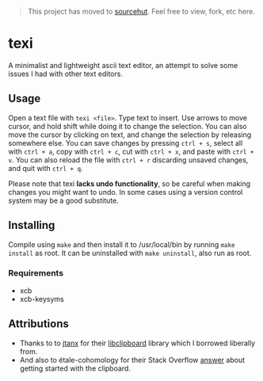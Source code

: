 > This project has moved to [sourcehut](https://git.sr.ht/~cxxvii/texi). Feel free to view, fork, etc here.

# texi
A minimalist and lightweight ascii text editor, an attempt to
solve some issues I had with other text editors.

## Usage
Open a text file with `texi <file>`. Type text to insert. 
Use arrows to move cursor, and hold shift while doing it
to change the selection. You can also move the cursor by
clicking on text, and change the selection by releasing
somewhere else. You can save changes by pressing `ctrl + s`,
select all with `ctrl + a`, copy with `ctrl + c`, cut with
`ctrl + x`, and paste with `ctrl + v`. You can also reload the
file with `ctrl + r` discarding unsaved changes, and quit
with `ctrl + q`.

Please note that texi **lacks undo functionality**, so be
careful when making changes you might want to undo.
In some cases using a version control system may be a
good substitute.

## Installing
Compile using `make` and then install it to /usr/local/bin
by running `make install` as root. It can be uninstalled with
`make uninstall`, also run as root.

### Requirements
- xcb
- xcb-keysyms

## Attributions
- Thanks to to [jtanx](https://github.com/jtanx) for their
[libclipboard](https://github.com/jtanx/libclipboard)
library which I borrowed liberally from.
- And also to étale-cohomology for their Stack Overflow
[answer](https://stackoverflow.com/a/72977399) about
getting started with the clipboard.
